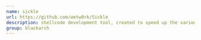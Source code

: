 ```yaml
---
name: sickle
url: https://github.com/wetw0rk/Sickle
description: shellcode development tool, created to speed up the various steps needed to create functioning shellcode. URL : https://github.com/wetw0rk/Sickle Groups : blackarch blackarch-exploitation
group: blackarch
---
```

